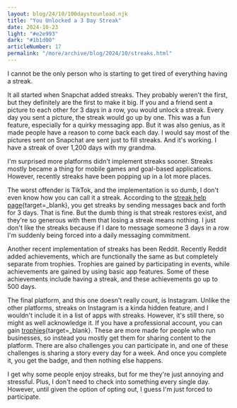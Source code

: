 ```yaml
---
layout: blog/24/10/100daystounload.njk
title: "You Unlocked a 3 Day Streak"
date: 2024-10-23
light: "#e2e993"
dark: "#1b1d00"
articleNumber: 17
permalink: "/more/archive/blog/2024/10/streaks.html"
---
```

I cannot be the only person who is starting to get tired of everything having a streak.

It all started when Snapchat added streaks. They probably weren't the first, but they definitely are the first to make it big. If you and a friend sent a picture to each other for 3 days in a row, you would unlock a streak. Every day you sent a picture, the streak would go up by one. This was a fun feature, especially for a quirky messaging app. But it was also genius, as it made people have a reason to come back each day. I would say most of the pictures sent on Snapchat are sent just to fill streaks. And it's working. I have a streak of over 1,200 days with my grandma.

I'm surprised more platforms didn't implement streaks sooner. Streaks mostly became a thing for mobile games and goal-based applications. However, recently streaks have been popping up in a lot more places.

The worst offender is TikTok, and the implementation is so dumb, I don't even know how you can call it a streak. According to the [streak help page](https://support.tiktok.com/en/using-tiktok/messaging-and-notifications/streaks#3){target=_blank}, you get streaks by sending messages back and forth for 3 days. That is fine. But the dumb thing is that streak restores exist, and they're so generous with them that losing a streak means nothing. I just don't like the streaks because if I dare to message someone 3 days in a row I'm suddenly being forced into a daily messaging commitment.

Another recent implementation of streaks has been Reddit. Recently Reddit added achievements, which are functionally the same as but completely separate from trophies. Trophies are gained by participating in events, while achievements are gained by using basic app features. Some of these achievements include having a streak, and these achievements go up to 500 days.

The final platform, and this one doesn't really count, is Instagram. Unlike the other platforms, streaks on Instagram is a kinda hidden feature, and I wouldn't include it in a list of apps with streaks. However, it's still there, so might as well acknowledge it. If you have a professional account, you can gain [trophies](https://creators.instagram.com/blog/guiding-creators-on-their-journey-to-success?locale=en_US){target=_blank}. These are more made for people who run businesses, so instead you mostly get them for sharing content to the platform. There are also challenges you can participate in, and one of these challenges is sharing a story every day for a week. And once you complete it, you get the badge, and then nothing else happens.

I get why some people enjoy streaks, but for me they're just annoying and stressful. Plus, I don't need to check into something every single day. However, until given the option of opting out, I guess I'm just forced to participate.